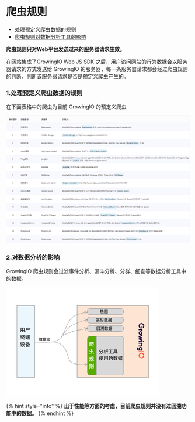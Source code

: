 # 爬虫规则

* [处理预定义爬虫数据的规则](bot-rule.md#1)
* [爬虫规则对数据分析工具的影响](bot-rule.md#2)

**爬虫规则只对Web平台发送过来的服务器请求生效。**

在网站集成了GrowingIO Web JS SDK 之后，用户访问网站的行为数据会以服务器请求的方式发送给 GrowingIO 的服务器，每一条服务器请求都会经过爬虫规则的判断，判断该服务器请求是否是预定义爬虫产生的。

### 1.处理预定义爬虫数据的规则 <a id="1"></a>

在下面表格中的爬虫为目前 GrowingIO 的预定义爬虫

![](../.gitbook/assets/image%20%28262%29.png)

### 2.对数据分析的影响 <a id="2"></a>

GrowingIO 爬虫规则会过滤事件分析、漏斗分析、分群、细查等数据分析工具中的数据。

![](../.gitbook/assets/pa-chong-gui-ze-sheng-xiao-tu.png)

{% hint style="info" %}
**出于性能等方面的考虑，目前爬虫规则并没有过回溯功能中的数据。**
{% endhint %}

